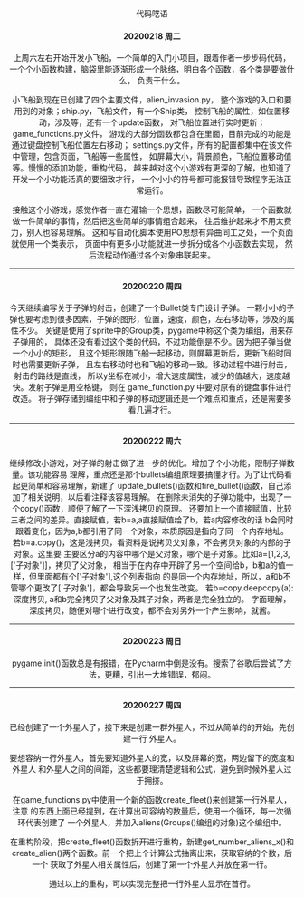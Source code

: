 <center>代码呓语<center>

#### 20200218 周二

上周六左右开始开发小飞船，一个简单的入门小项目，跟着作者一步步码代码，
一个个小函数构建，脑袋里能逐渐形成一个脉络，明白各个函数，各个类是要做什么，
负责干什么。

小飞船到现在已创建了四个主要文件，alien_invasion.py，
整个游戏的入口和要用到的对象；ship.py，飞船文件，有一个Ship类，
控制飞船的属性，如位置移动，涉及等，还有一个update函数，
对飞船位置进行实时更新；game_functions.py文件，
游戏的大部分函数都包含在里面，目前完成的功能是通过键盘控制飞船位置左右移动；
settings.py文件，所有的配置都集中在该文件中管理，包含页面，飞船等一些属性，
如屏幕大小，背景颜色，飞船位置移动值等。慢慢的添加功能，重构代码，
越来越对这个小游戏有更深的了解，也知道了开发一个小功能活真的要细致才行，
一个小小的符号都可能报错导致程序无法正常运行。

接触这个小游戏，感觉作者一直在灌输一个思想，函数尽可能简单，
一个函数就做一件简单的事情，然后把这些简单的事情组合起来，
往后维护起来才不用太费力，别人也容易理解。
这和写自动化脚本使用PO思想有异曲同工之处，一个页面就使用一个类表示，
页面中有更多小功能就进一步拆分成各个小函数去实现，
然后流程动作通过各个对象串联起来。
***
#### 20200220 周四

今天继续编写关于子弹的射击，创建了一个Bullet类专门设计子弹。
一颗小小的子弹也要考虑到很多因素，子弹的图形，位置，速度，颜色，左右移动等，涉及的属性不少。
关键是使用了sprite中的Group类，pygame中称这个类为编组，用来存子弹用的，
具体还没有看过这个类的代码，不过功能倒是不少。因为把子弹当做一个小小的矩形，
且这个矩形跟随飞船一起移动，则屏幕更新后，更新飞船时同时也需要更新子弹，
且左右移动时也和飞船的移动一致。移动过程中进行射击，射击的路线是直线，
所以y坐标在减小，增大速度属性，减少的值越大，速度越快。发射子弹是用空格键，
则在 game_function.py 中要对原有的键盘事件进行改造。
将子弹存储到编组中和子弹的移动逻辑还是一个难点和重点，还是需要多看几遍才行。
***
#### 20200222 周六

继续修改小游戏，对子弹的射击做了进一步的优化。增加了个小功能，限制子弹数量。该功能容易
理解，重点还是那个bullets编组原理要搞懂才行。为了让代码看起更简单和容易理解，新建了
update_bullets()函数和fire_bullet()函数，自己添加了相关说明，以后看注释该容易理解。
在删除未消失的子弹功能中，出现了一个copy()函数，顺便了解了一下深浅拷贝的原理。
还要加上一个直接赋值，比较三者之间的差异。直接赋值，若b=a,a直接赋值给了b，若a内容修改的话
b会同时跟着变化，因为a,b都引用了同一个对象，本质原因是指向了同一个内存地址。  
若b=a.copy()，这是浅拷贝，看资料是说拷贝父对象，不会拷贝对象的内部的子对象。这里要
主要区分a的内容中哪个是父对象，哪个是子对象。比如a=[1,2,3,['子对象']]，拷贝了父对象，
相当于在内存中开辟了另一个空间给b，b和a的值一样，但里面都有个['子对象'],这个列表指向
的是同一个内存地址，所以，a和b不管哪个更改了['子对象']，都会导致另一个也发生改变。
若b=copy.deepcopy(a): 深度拷贝, a和b完全拷贝了父对象及其子对象，两者是完全独立的。
字面理解，深度拷贝，随便对哪个进行改变，都不会对另外一个产生影响，就酱。
***
#### 20200223 周日

pygame.init()函数总是有报错，在Pycharm中倒是没有。搜索了谷歌后尝试了方法，更糟，引出一大堆错误，郁闷。

***
#### 20200227 周四

已经创建了一个外星人了，接下来是创建一群外星人，不过从简单的的开始，先创建一行
外星人。

要想容纳一行外星人，首先要知道外星人的宽，以及屏幕的宽，两边留下的宽度和外星人
和外星人之间的间距，这些都要理清楚逻辑和公式，避免到时候外星人过于拥挤。

在game_functions.py中使用一个新的函数create_fleet()来创建第一行外星人，注意
的东西上面已经提到，在计算出可容纳的数量后，使用一个循环，每一次循环代表创建了
一个外星人，并加入aliens(Groups()编组的对象)这个编组中。

在重构阶段，把create_fleet()函数拆开进行重构，新建get_number_aliens_x()和
create_alien()两个函数。前一个把上个计算公式抽离出来，获取容纳的个数，后一个
获取了外星人相关属性后，创建了第一个外星人并放在第一行。

通过以上的重构，可以实现完整把一行外星人显示在首行。




